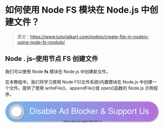 # 如何使用 Node FS 模块在 Node.js 中创建文件？

> 原文：<https://www.tutorialkart.com/nodejs/create-file-in-nodejs-using-node-fs-module/>

## Node . js–使用节点 FS 创建文件

我们可以使用 Node **fs** 模块在 Node.js 中创建新文件。

在本教程中，我们将学习使用 Node FS(文件系统)内置模块在 Node.js 中创建一个文件。提供了使用 writeFile()、appendFile()或 open()函数的 Node.js 示例程序。

[![](img/925da31b32d6bc3827932f6c8afb11bb.png)](https://www.tutorialkart.com/)